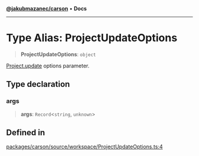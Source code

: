 [**@jakubmazanec/carson**](../README.md) • **Docs**

---

# Type Alias: ProjectUpdateOptions

> **ProjectUpdateOptions**: `object`

[Project.update](../classes/Project.md#update) options parameter.

## Type declaration

### args

> **args**: `Record`\<`string`, `unknown`\>

## Defined in

[packages/carson/source/workspace/ProjectUpdateOptions.ts:4](https://github.com/jakubmazanec/tools/blob/3137813ef46c72d3c081751f960a2aa2c61ad567/packages/carson/source/workspace/ProjectUpdateOptions.ts#L4)
